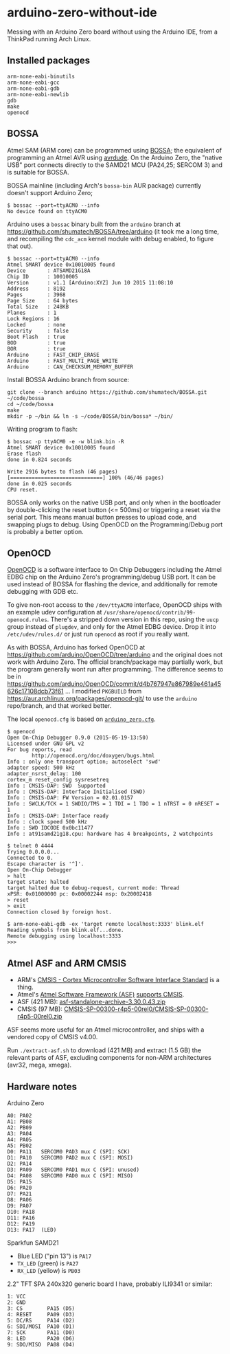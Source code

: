 arduino-zero-without-ide
========================

Messing with an Arduino Zero board without using the Arduino IDE, from a ThinkPad running Arch Linux.

Installed packages
------------------

```
arm-none-eabi-binutils
arm-none-eabi-gcc
arm-none-eabi-gdb
arm-none-eabi-newlib
gdb
make
openocd
```

BOSSA
-----

Atmel SAM (ARM core) can be programmed using [BOSSA]; the equivalent of programming an Atmel AVR using [avrdude]. On the Arduino Zero, the "native USB" port connects directly to the SAMD21 MCU (PA24,25; SERCOM 3) and is suitable for BOSSA.

BOSSA mainline (including Arch's `bossa-bin` AUR package) currently doesn't support Arduino Zero;

```
$ bossac --port=ttyACM0 --info
No device found on ttyACM0
```

Arduino uses a `bossac` binary built from the `arduino` branch at https://github.com/shumatech/BOSSA/tree/arduino (it took me a long time, and recompiling the `cdc_acm` kernel module with debug enabled, to figure that out).

```
$ bossac --port=ttyACM0 --info
Atmel SMART device 0x10010005 found
Device       : ATSAMD21G18A
Chip ID      : 10010005
Version      : v1.1 [Arduino:XYZ] Jun 10 2015 11:08:10
Address      : 8192
Pages        : 3968
Page Size    : 64 bytes
Total Size   : 248KB
Planes       : 1
Lock Regions : 16
Locked       : none
Security     : false
Boot Flash   : true
BOD          : true
BOR          : true
Arduino      : FAST_CHIP_ERASE
Arduino      : FAST_MULTI_PAGE_WRITE
Arduino      : CAN_CHECKSUM_MEMORY_BUFFER
```

Install BOSSA Arduino branch from source:

```
git clone --branch arduino https://github.com/shumatech/BOSSA.git ~/code/bossa
cd ~/code/bossa
make
mkdir -p ~/bin && ln -s ~/code/BOSSA/bin/bossa* ~/bin/
```

Writing program to flash:

```
$ bossac -p ttyACM0 -e -w blink.bin -R
Atmel SMART device 0x10010005 found
Erase flash
done in 0.824 seconds

Write 2916 bytes to flash (46 pages)
[==============================] 100% (46/46 pages)
done in 0.025 seconds
CPU reset.
```

BOSSA only works on the native USB port, and only when in the bootloader by double-clicking the reset button (<= 500ms) or triggering a reset via the serial port. This means manual button presses to upload code, and swapping plugs to debug. Using OpenOCD on the Programming/Debug port is probably a better option.


OpenOCD
-------

[OpenOCD] is a software interface to On Chip Debuggers including the Atmel EDBG chip on the Arduino Zero's programming/debug USB port. It can be used instead of BOSSA for flashing the device, and additionally for remote debugging with GDB etc.

To give non-root access to the `/dev/ttyACM0` interface, OpenOCD ships with an example udev configuration at `/usr/share/openocd/contrib/99-openocd.rules`. There's a stripped down version in this repo, using the `uucp` group instead of `plugdev`, and only for the Atmel EDBG device. Drop it into `/etc/udev/rules.d/` or just run `openocd` as root if you really want.

As with BOSSA, Arduino has forked OpenOCD at https://github.com/arduino/OpenOCD/tree/arduino and the original does not work with Arduino Zero. The official branch/package may partially work, but the program generally wont run after programming. The difference seems to be in https://github.com/arduino/OpenOCD/commit/d4b767947e867989e461a45626c17108dcb73f61 ... I modified `PKGBUILD` from https://aur.archlinux.org/packages/openocd-git/ to use the `arduino` repo/branch, and that worked better.

The local `openocd.cfg` is based on [`arduino_zero.cfg`][OpenOCD config].

```
$ openocd
Open On-Chip Debugger 0.9.0 (2015-05-19-13:50)
Licensed under GNU GPL v2
For bug reports, read
        http://openocd.org/doc/doxygen/bugs.html
Info : only one transport option; autoselect 'swd'
adapter speed: 500 kHz
adapter_nsrst_delay: 100
cortex_m reset_config sysresetreq
Info : CMSIS-DAP: SWD  Supported
Info : CMSIS-DAP: Interface Initialised (SWD)
Info : CMSIS-DAP: FW Version = 02.01.0157
Info : SWCLK/TCK = 1 SWDIO/TMS = 1 TDI = 1 TDO = 1 nTRST = 0 nRESET = 1
Info : CMSIS-DAP: Interface ready
Info : clock speed 500 kHz
Info : SWD IDCODE 0x0bc11477
Info : at91samd21g18.cpu: hardware has 4 breakpoints, 2 watchpoints
```

```
$ telnet 0 4444
Trying 0.0.0.0...
Connected to 0.
Escape character is '^]'.
Open On-Chip Debugger
> halt
target state: halted
target halted due to debug-request, current mode: Thread
xPSR: 0x01000000 pc: 0x00002244 msp: 0x20002418
> reset
> exit
Connection closed by foreign host.
```

```
$ arm-none-eabi-gdb -ex 'target remote localhost:3333' blink.elf
Reading symbols from blink.elf...done.
Remote debugging using localhost:3333
>>>
```



Atmel ASF and ARM CMSIS
-----------------------

* ARM's [CMSIS - Cortex Microcontroller Software Interface Standard][CMSIS] is a thing.
* Atmel's [Atmel Software Framework (ASF)][ASF] [supports CMSIS][ASF-CMSIS].
* ASF (421 MB): [asf-standalone-archive-3.30.0.43.zip][ASF download]
* CMSIS (97 MB): [CMSIS-SP-00300-r4p5-00rel0/CMSIS-SP-00300-r4p5-00rel0.zip][CMSIS download]

ASF seems more useful for an Atmel microcontroller, and ships with a vendored copy of CMSIS v4.00.

Run `./extract-asf.sh` to download (421 MB) and extract (1.5 GB) the relevant parts of ASF, excluding components for non-ARM architectures (avr32, mega, xmega).


Hardware notes
--------------

Arduino Zero

```
A0: PA02
A1: PB08
A2: PB09
A3: PA04
A4: PA05
A5: PB02
D0: PA11   SERCOM0 PAD3 mux C (SPI: SCK)
D1: PA10   SERCOM0 PAD2 mux C (SPI: MOSI)
D2: PA14
D3: PA09   SERCOM0 PAD1 mux C (SPI: unused)
D4: PA08   SERCOM0 PAD0 mux C (SPI: MISO)
D5: PA15
D6: PA20
D7: PA21
D8: PA06
D9: PA07
D10: PA18
D11: PA16
D12: PA19
D13: PA17  (LED)
```

Sparkfun SAMD21

  * Blue LED ("pin 13") is `PA17`
  * `TX_LED` (green) is `PA27`
  * `RX_LED` (yellow) is `PB03`

2.2" TFT SPA 240x320 generic board I have, probably ILI9341 or similar:

```
1: VCC
2: GND
3: CS        PA15 (D5)
4: RESET     PA09 (D3)
5: DC/RS     PA14 (D2)
6: SDI/MOSI  PA10 (D1)
7: SCK       PA11 (D0)
8: LED       PA20 (D6)
9: SDO/MISO  PA08 (D4)
```


[ASF download]: http://www.atmel.com/images/asf-standalone-archive-3.30.0.43.zip
[ASF-CMSIS]: http://asf.atmel.com/docs/latest/cmsis.html
[ASF]: http://asf.atmel.com/docs/latest/index.html
[BOSSA]: http://www.shumatech.com/web/products/bossa
[CMSIS download]: https://silver.arm.com/download/ARM_and_AMBA_Architecture/CMSIS-SP-00300-r4p5-00rel0/CMSIS-SP-00300-r4p5-00rel0.zip
[CMSIS]: http://www.arm.com/products/processors/cortex-m/cortex-microcontroller-software-interface-standard.php
[OpenOCD config]: https://github.com/arduino/OpenOCD/blob/arduino/tcl/board/arduino_zero.cfg
[OpenOCD]: http://openocd.org/
[avrdude]: http://www.nongnu.org/avrdude/
